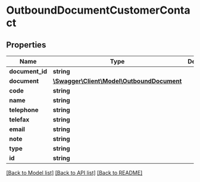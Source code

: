 # OutboundDocumentCustomerContact

## Properties
Name | Type | Description | Notes
------------ | ------------- | ------------- | -------------
**document_id** | **string** |  | [optional] 
**document** | [**\Swagger\Client\Model\OutboundDocument**](OutboundDocument.md) |  | [optional] 
**code** | **string** |  | [optional] 
**name** | **string** |  | [optional] 
**telephone** | **string** |  | [optional] 
**telefax** | **string** |  | [optional] 
**email** | **string** |  | [optional] 
**note** | **string** |  | [optional] 
**type** | **string** |  | [optional] 
**id** | **string** |  | [optional] 

[[Back to Model list]](../README.md#documentation-for-models) [[Back to API list]](../README.md#documentation-for-api-endpoints) [[Back to README]](../README.md)


